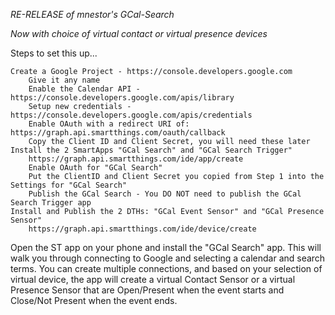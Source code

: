 *RE-RELEASE of mnestor's GCal-Search*

*Now with choice of virtual contact or virtual presence devices*

Steps to set this up...

    Create a Google Project - https://console.developers.google.com
        Give it any name
        Enable the Calendar API - https://console.developers.google.com/apis/library
        Setup new credentials - https://console.developers.google.com/apis/credentials
        Enable OAuth with a redirect URI of: https://graph.api.smartthings.com/oauth/callback
        Copy the Client ID and Client Secret, you will need these later
    Install the 2 SmartApps "GCal Search" and "GCal Search Trigger"
        https://graph.api.smartthings.com/ide/app/create
        Enable OAuth for "GCal Search"
        Put the ClientID and Client Secret you copied from Step 1 into the Settings for "GCal Search"
        Publish the GCal Search - You DO NOT need to publish the GCal Search Trigger app
    Install and Publish the 2 DTHs: "GCal Event Sensor" and "GCal Presence Sensor"
        https://graph.api.smartthings.com/ide/device/create

Open the ST app on your phone and install the "GCal Search" app. This will walk you through connecting to Google and selecting a calendar and search terms. You can create multiple connections, and based on your selection of virtual device, the app will create a virtual Contact Sensor or a virtual Presence Sensor that are Open/Present when the event starts and Close/Not Present when the event ends.
